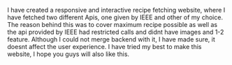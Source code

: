 I have created a responsive and interactive recipe fetching website, where I have fetched two different Apis, one given by IEEE and other of my choice.
The reason behind this was to cover maximum recipe possible as well as the api provided by IEEE had restricted calls and didnt have images and 1-2 feature.
Although I could not merge backend with it, I have made sure, it doesnt affect the user experience.
I have tried my best to make this website, I hope you guys will also like this. 
